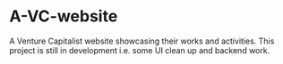 # A-VC-website
A Venture Capitalist website showcasing their works and activities. This project is still in development i.e. some UI clean up and backend work.

